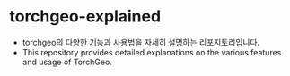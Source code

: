 # torchgeo-explained
- torchgeo의 다양한 기능과 사용법을 자세히 설명하는 리포지토리입니다.
- This repository provides detailed explanations on the various features and usage of TorchGeo.
